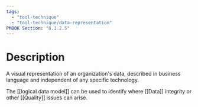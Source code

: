 ```yaml
---
tags:
  - "tool-technique"
  - "tool-technique/data-representation"
PMBOK Section: "8.1.2.5"
---
```

# Description
A visual representation of an organization's data, described in business language and independent of any specific technology.

The [[logical data model]] can be used to identify where [[Data]] integrity or other [[Quality]] issues can arise.